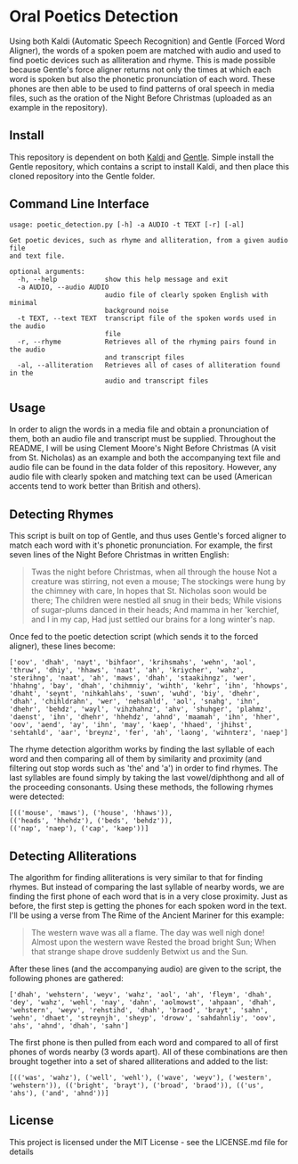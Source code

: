 # Oral Poetics Detection
Using both Kaldi (Automatic Speech Recognition) and Gentle (Forced Word Aligner), the words of a spoken poem are matched with audio and used to find poetic devices such as alliteration and rhyme. This is made possible because Gentle's force aligner returns not only the times at which each word is spoken but also the phonetic pronunciation of each word. These phones are then able to be used to find patterns of oral speech in media files, such as the oration of the Night Before Christmas (uploaded as an example in the repository). 

## Install 
This repository is dependent on both [Kaldi](https://github.com/kaldi-asr/kaldi) and [Gentle](https://github.com/lowerquality/gentle). Simple install the Gentle repository, which contains a script to install Kaldi, and then place this cloned repository into the Gentle folder.  

## Command Line Interface
```
usage: poetic_detection.py [-h] -a AUDIO -t TEXT [-r] [-al]

Get poetic devices, such as rhyme and alliteration, from a given audio file
and text file.

optional arguments:
  -h, --help            show this help message and exit
  -a AUDIO, --audio AUDIO
                        audio file of clearly spoken English with minimal
                        background noise
  -t TEXT, --text TEXT  transcript file of the spoken words used in the audio
                        file
  -r, --rhyme           Retrieves all of the rhyming pairs found in the audio
                        and transcript files
  -al, --alliteration   Retrieves all of cases of alliteration found in the
                        audio and transcript files
```

## Usage
In order to align the words in a media file and obtain a pronunciation of them, both an audio file and transcript must be supplied. Throughout the README, I will be using Clement Moore's Night Before Christmas (A visit from St. Nicholas) as an example and both the accompanying text file and audio file can be found in the data folder of this repository. However, any audio file with clearly spoken and matching text can be used (American accents tend to work better than British and others).

## Detecting Rhymes
This script is built on top of Gentle, and thus uses Gentle's forced aligner to match each word with it's phonetic pronunciation. For example, the first seven lines of the Night Before Christmas in written English:

> Twas the night before Christmas, when all through the house
> Not a creature was stirring, not even a mouse;
> The stockings were hung by the chimney with care,
> In hopes that St. Nicholas soon would be there;
> The children were nestled all snug in their beds;
> While visions of sugar-plums danced in their heads;
> And mamma in her 'kerchief, and I in my cap,
> Had just settled our brains for a long winter's nap.

Once fed to the poetic detection script (which sends it to the forced aligner), these lines become:

```
['oov', 'dhah', 'nayt', 'bihfaor', 'krihsmahs', 'wehn', 'aol', 'thruw', 'dhiy', 'hhaws', 'naat', 'ah', 'kriycher', 'wahz', 'sterihng', 'naat', 'ah', 'maws', 'dhah', 'staakihngz', 'wer', 'hhahng', 'bay', 'dhah', 'chihmniy', 'wihth', 'kehr', 'ihn', 'hhowps', 'dhaht', 'seynt', 'nihkahlahs', 'suwn', 'wuhd', 'biy', 'dhehr', 'dhah', 'chihldrahn', 'wer', 'nehsahld', 'aol', 'snahg', 'ihn', 'dhehr', 'behdz', 'wayl', 'vihzhahnz', 'ahv', 'shuhger', 'plahmz', 'daenst', 'ihn', 'dhehr', 'hhehdz', 'ahnd', 'maamah', 'ihn', 'hher', 'oov', 'aend', 'ay', 'ihn', 'may', 'kaep', 'hhaed', 'jhihst', 'sehtahld', 'aar', 'breynz', 'fer', 'ah', 'laong', 'wihnterz', 'naep']
```
The rhyme detection algorithm works by finding the last syllable of each word and then comparing all of them by similarity and proximity (and filtering out stop words such as 'the' and 'a') in order to find rhymes. The last syllables are found simply by taking the last vowel/diphthong and all of the proceeding consonants. Using these methods, the following rhymes were detected:

```
[(('mouse', 'maws'), ('house', 'hhaws')), 
(('heads', 'hhehdz'), ('beds', 'behdz')), 
(('nap', 'naep'), ('cap', 'kaep'))]
```

## Detecting Alliterations
The algorithm for finding alliterations is very similar to that for finding rhymes. But instead of comparing the last syllable of nearby words, we are finding the first phone of each word that is in a very close proximity. Just as before, the first step is getting the phones for each spoken word in the text. I'll be using a verse from The Rime of the Ancient Mariner for this example:

> The western wave was all a flame.
> The day was well nigh done!
> Almost upon the western wave
> Rested the broad bright Sun;
> When that strange shape drove suddenly
> Betwixt us and the Sun. 

After these lines (and the accompanying audio) are given to the script, the following phones are gathered:

```
['dhah', 'wehstern', 'weyv', 'wahz', 'aol', 'ah', 'fleym', 'dhah', 'dey', 'wahz', 'wehl', 'nay', 'dahn', 'aolmowst', 'ahpaan', 'dhah', 'wehstern', 'weyv', 'rehstihd', 'dhah', 'braod', 'brayt', 'sahn', 'wehn', 'dhaet', 'streynjh', 'sheyp', 'drowv', 'sahdahnliy', 'oov', 'ahs', 'ahnd', 'dhah', 'sahn']
```

The first phone is then pulled from each word and compared to all of first phones of words nearby (3 words apart). All of these combinations are then brought together into a set of shared alliterations and added to the list:

```
[(('was', 'wahz'), ('well', 'wehl'), ('wave', 'weyv'), ('western', 'wehstern')), (('bright', 'brayt'), ('broad', 'braod')), (('us', 'ahs'), ('and', 'ahnd'))]

```

## License
This project is licensed under the MIT License - see the LICENSE.md file for details
